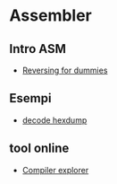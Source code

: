 # Assembler

## Intro ASM

- [Reversing for dummies](https://0x44.cc/reversing/2021/07/21/reversing-x86-and-c-code-for-beginners.html)

## Esempi

- [decode hexdump](https://theweeklychallenge.org/blog/decode-hexdump/)


## tool online

- [Compiler explorer](https://godbolt.org/)
